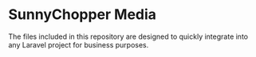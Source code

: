 SunnyChopper Media
======

The files included in this repository are designed to quickly integrate into any Laravel project for business purposes.